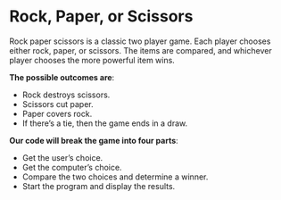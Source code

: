 # Rock, Paper, or Scissors

Rock paper scissors is a classic two player game. Each player chooses either rock, paper, or scissors. The items are compared, and whichever player chooses the more powerful item wins.

**The possible outcomes are**:

*  Rock destroys scissors.
*  Scissors cut paper.
*  Paper covers rock.
*  If there’s a tie, then the game ends in a draw.

**Our code will break the game into four parts**:

*   Get the user’s choice.
*   Get the computer’s choice.
*   Compare the two choices and determine a winner.
*   Start the program and display the results.

